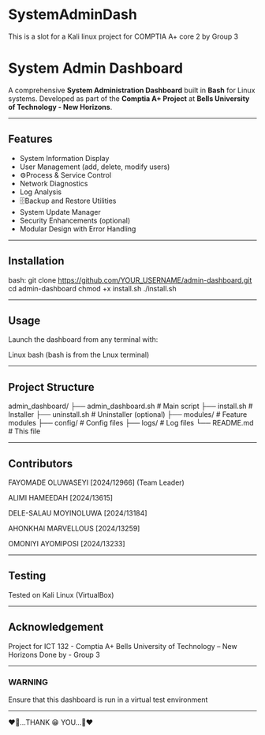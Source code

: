 # SystemAdminDash
This is a slot for a Kali linux project for COMPTIA A+ core 2 by Group 3

# System Admin Dashboard

A comprehensive **System Administration Dashboard** built in **Bash** for Linux systems. Developed as part of the **Comptia A+ Project** at **Bells University of Technology - New Horizons**.

---

## Features

- System Information Display
- User Management (add, delete, modify users)
- ⚙Process & Service Control
- Network Diagnostics
- Log Analysis
- 🗄Backup and Restore Utilities
- System Update Manager
- Security Enhancements (optional)
- Modular Design with Error Handling

---

## Installation

bash: 
git clone https://github.com/YOUR_USERNAME/admin-dashboard.git
cd admin-dashboard
chmod +x install.sh
./install.sh

---

## Usage
Launch the dashboard from any terminal with:

Linux bash (bash is from the Lnux terminal)

---

## Project Structure

admin_dashboard/
├── admin_dashboard.sh        # Main script
├── install.sh                # Installer
├── uninstall.sh              # Uninstaller (optional)
├── modules/                  # Feature modules
├── config/                   # Config files
├── logs/                     # Log files
└── README.md                 # This file

---

## Contributors

FAYOMADE OLUWASEYI [2024/12966] 
(Team Leader)

ALIMI HAMEEDAH [2024/13615]

DELE-SALAU MOYINOLUWA [2024/13184]

AHONKHAI MARVELLOUS [2024/13259]

OMONIYI AYOMIPOSI [2024/13233]

---

## Testing
Tested on Kali Linux (VirtualBox)

---

## Acknowledgement
Project for ICT 132 - Comptia A+
Bells University of Technology – New Horizons
Done by - Group 3

---

### WARNING
Ensure that this dashboard is run in a virtual test environment

---

❤️💖...THANK 😁 YOU...💖❤️

